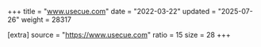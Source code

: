 +++
title = "www.usecue.com"
date = "2022-03-22"
updated = "2025-07-26"
weight = 28317

[extra]
source = "https://www.usecue.com"
ratio = 15
size = 28
+++
